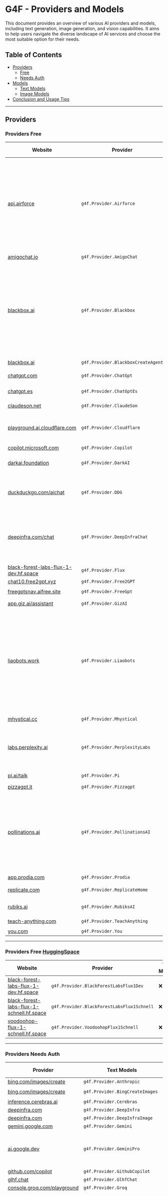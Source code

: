 


# G4F - Providers and Models

This document provides an overview of various AI providers and models, including text generation, image generation, and vision capabilities. It aims to help users navigate the diverse landscape of AI services and choose the most suitable option for their needs.

## Table of Contents
  - [Providers](#providers)
    - [Free](#providers-free)
    - [Needs Auth](#providers-needs-auth)
  - [Models](#models)
    - [Text Models](#text-models)
    - [Image Models](#image-models)
  - [Conclusion and Usage Tips](#conclusion-and-usage-tips)

---
## Providers

### Providers Free
| Website | Provider | Text Models | Image Models | Vision Models | Stream | Status | Auth |
|----------|-------------|--------------|---------------|--------|--------|------|------|
|[api.airforce](https://api.airforce)|`g4f.Provider.Airforce`|`phi-2, openchat-3.5, deepseek-coder, hermes-2-dpo, hermes-2-pro, openhermes-2.5, lfm-40b, german-7b, llama-2-7b, llama-3.1-8b, llama-3.1-70b, neural-7b, zephyr-7b, evil,`|`sdxl, flux-pro, flux, flux-realism, flux-anime, flux-3d, flux-disney, flux-pixel, flux-4o, any-dark, midjourney, dall-e-3`|❌|✔|![](https://img.shields.io/badge/Active-brightgreen)|❌+✔|
|[amigochat.io](https://amigochat.io/chat/)|`g4f.Provider.AmigoChat`|✔|✔|❌|✔|![Error](https://img.shields.io/badge/RateLimit-f48d37)|❌|
|[blackbox.ai](https://www.blackbox.ai)|`g4f.Provider.Blackbox`|`blackboxai, gpt-4, gpt-4o, gemini-1.5-pro, claude-3.5-sonnet, blackboxai-pro, llama-3.1-8b, llama-3.1-70b, llama-3.3-70b, mixtral-7b, deepseek-chat, dbrx-instruct, qwq-32b, hermes-2-dpo`|`flux`|`blackboxai, gpt-4o, gemini-1.5-pro, gemini-1.5-flash, llama-3.1-8b, llama-3.1-70b, llama-3.1-405b`|✔|![](https://img.shields.io/badge/Active-brightgreen)|❌|
|[blackbox.ai](https://www.blackbox.ai)|`g4f.Provider.BlackboxCreateAgent`|`llama-3.1-70b`|`flux`|❌|✔|![](https://img.shields.io/badge/Active-brightgreen)|❌|
|[chatgpt.com](https://chatgpt.com)|`g4f.Provider.ChatGpt`|✔|❌|❌|✔|![Error](https://img.shields.io/badge/HTTPError-f48d37)|❌|
|[chatgpt.es](https://chatgpt.es)|`g4f.Provider.ChatGptEs`|`gpt-4, gpt-4o, gpt-4o-mini`|❌|❌|✔|![](https://img.shields.io/badge/Active-brightgreen)|❌|
|[claudeson.net](https://claudeson.net)|`g4f.Provider.ClaudeSon`|`claude-3.5-sonnet`|❌|❌|✔|![](https://img.shields.io/badge/Active-brightgreen)|❌|
|[playground.ai.cloudflare.com](https://playground.ai.cloudflare.com)|`g4f.Provider.Cloudflare`|`llama-2-7b, llama-3-8b, llama-3.1-8b, llama-3.2-1b, qwen-1.5-7b`|❌|❌|✔|![](https://img.shields.io/badge/Active-brightgreen)|❌|
|[copilot.microsoft.com](https://copilot.microsoft.com)|`g4f.Provider.Copilot`|`gpt-4`|❌|❌|✔|![](https://img.shields.io/badge/Active-brightgreen)|❌|
|[darkai.foundation](https://darkai.foundation)|`g4f.Provider.DarkAI`|`gpt-3.5-turbo, gpt-4o, llama-3.1-70b`|❌|❌|✔|![](https://img.shields.io/badge/Active-brightgreen)|❌|
|[duckduckgo.com/aichat](https://duckduckgo.com/aichat)|`g4f.Provider.DDG`|`gpt-4, gpt-4o-mini, claude-3-haiku, llama-3.1-70b, mixtral-8x7b`|❌|❌|✔|![](https://img.shields.io/badge/Active-brightgreen)|❌|
|[deepinfra.com/chat](https://deepinfra.com/chat)|`g4f.Provider.DeepInfraChat`|`llama-3.1-8b, llama-3.1-70b, qwq-32b, wizardlm-2-8x22b, qwen-2-72b, qwen-2.5-coder-32b, nemotron-70b`|❌|❌|✔|![](https://img.shields.io/badge/Active-brightgreen)|❌|
|[black-forest-labs-flux-1-dev.hf.space](https://black-forest-labs-flux-1-dev.hf.space)|`g4f.Provider.Flux`|❌|`flux-dev`|❌|✔|![](https://img.shields.io/badge/Active-brightgreen)|❌|
|[chat10.free2gpt.xyz](https://chat10.free2gpt.xyz)|`g4f.Provider.Free2GPT`|`mistral-7b`|❌|❌|✔|![](https://img.shields.io/badge/Active-brightgreen)|❌|
|[freegptsnav.aifree.site](https://freegptsnav.aifree.site)|`g4f.Provider.FreeGpt`|`gemini-1.5-pro`|❌|❌|✔|![](https://img.shields.io/badge/Active-brightgreen)|❌|
|[app.giz.ai/assistant](https://app.giz.ai/assistant)|`g4f.Provider.GizAI`|`gemini-1.5-flash`|❌|❌|✔|![](https://img.shields.io/badge/Active-brightgreen)|❌|
|[liaobots.work](https://liaobots.work)|`g4f.Provider.Liaobots`|`grok-2, gpt-4o-mini, gpt-4o, gpt-4, o1-preview, o1-mini, claude-3-opus, claude-3.5-sonnet, claude-3-sonnet, gemini-1.5-flash, gemini-1.5-pro, gemini-2.0-flash, gemini-2.0-flash-thinking`|❌|❌|✔|![](https://img.shields.io/badge/Active-brightgreen)|❌|
|[mhystical.cc](https://mhystical.cc)|`g4f.Provider.Mhystical`|`gpt-4`|❌|❌|✔|![Error](https://img.shields.io/badge/Active-brightgreen)|❌|
|[labs.perplexity.ai](https://labs.perplexity.ai)|`g4f.Provider.PerplexityLabs`|`sonar-online, sonar-chat, llama-3.3-70b, llama-3.1-8b, llama-3.1-70b, lfm-40b`|❌|❌|✔|![Error](https://img.shields.io/badge/Active-brightgreen)|❌|
|[pi.ai/talk](https://pi.ai/talk)|`g4f.Provider.Pi`|`pi`|❌|❌|✔|![Error](https://img.shields.io/badge/Active-brightgreen)|❌|
|[pizzagpt.it](https://www.pizzagpt.it)|`g4f.Provider.Pizzagpt`|`gpt-4o-mini`|❌|❌|✔|![](https://img.shields.io/badge/Active-brightgreen)|❌|
|[pollinations.ai](https://pollinations.ai)|`g4f.Provider.PollinationsAI`|`gpt-4o, mistral-large, mistral-nemo, llama-3.1-70b, gpt-4, qwen-2.5-coder-32b, claude-3.5-sonnet, command-r, evil, p1,turbo, unity, midijourney, rtist`|`flux, flux-realism, flux-cablyai, flux-anime, flux-3d, any-dark, flux-pro, midjourney, dall-e-3`|❌|✔|![](https://img.shields.io/badge/Active-brightgreen)|❌|
|[app.prodia.com](https://app.prodia.com)|`g4f.Provider.Prodia`|❌|✔|❌|❌|![](https://img.shields.io/badge/Active-brightgreen)|❌|
|[replicate.com](https://replicate.com)|`g4f.Provider.ReplicateHome`|`gemma-2b`|`sd-3, sdxl, playground-v2.5`|❌|❌|![](https://img.shields.io/badge/Active-brightgreen)|❌|
|[rubiks.ai](https://rubiks.ai)|`g4f.Provider.RubiksAI`|`gpt-4o-mini, llama-3.1-70b`|❌|❌|✔|![Error](https://img.shields.io/badge/Active-brightgreen)|❌|
|[teach-anything.com](https://www.teach-anything.com)|`g4f.Provider.TeachAnything`|`llama-3.1-70b`|❌|❌|✔|![](https://img.shields.io/badge/Active-brightgreen)|❌|
|[you.com](https://you.com)|`g4f.Provider.You`|✔|✔|✔|✔|![](https://img.shields.io/badge/Active-brightgreen)|❌|

---
### Providers Free [HuggingSpace](https://hf.space)
| Website | Provider | Text Models | Image Models | Vision Models | Stream | Status | Auth |
|----------|-------------|--------------|---------------|--------|--------|------|------|
|[black-forest-labs-flux-1-dev.hf.space](https://black-forest-labs-flux-1-dev.hf.space)|`g4f.Provider.BlackForestLabsFlux1Dev`|❌|`flux-dev`|❌|✔|![](https://img.shields.io/badge/Active-brightgreen)|❌|
|[black-forest-labs-flux-1-schnell.hf.space](https://black-forest-labs-flux-1-schnell.hf.space)|`g4f.Provider.BlackForestLabsFlux1Schnell`|❌|`flux-schnell`|❌|✔|![](https://img.shields.io/badge/Active-brightgreen)|❌|
|[voodoohop-flux-1-schnell.hf.space](https://voodoohop-flux-1-schnell.hf.space)|`g4f.Provider.VoodoohopFlux1Schnell`|❌|`flux-schnell`|❌|✔|![](https://img.shields.io/badge/Active-brightgreen)|❌|

---
### Providers Needs Auth
| Provider | Text Models | Image Models | Vision Models | Stream | Status | Auth |
|----------|-------------|--------------|---------------|--------|--------|------|
|[bing.com/images/create](https://www.bing.com/images/create)|`g4f.Provider.Anthropic`|✔|❌|❌|✔|![](https://img.shields.io/badge/Active-brightgreen)|✔|
|[bing.com/images/create](https://www.bing.com/images/create)|`g4f.Provider.BingCreateImages`|❌|`dall-e-3`|❌|❌|![](https://img.shields.io/badge/Active-brightgreen)|✔|
|[inference.cerebras.ai](https://inference.cerebras.ai/)|`g4f.Provider.Cerebras`|✔|❌|❌|✔|![](https://img.shields.io/badge/Active-brightgreen)|❌|
|[deepinfra.com](https://deepinfra.com)|`g4f.Provider.DeepInfra`|✔|❌|❌|✔|![](https://img.shields.io/badge/Active-brightgreen)|✔|
|[deepinfra.com](https://deepinfra.com)|`g4f.Provider.DeepInfraImage`|❌|✔|❌|❌|![](https://img.shields.io/badge/Active-brightgreen)|✔|
|[gemini.google.com](https://gemini.google.com)|`g4f.Provider.Gemini`|`gemini`|`gemini`|`gemini`|❌|![](https://img.shields.io/badge/Active-brightgreen)|✔|
|[ai.google.dev](https://ai.google.dev)|`g4f.Provider.GeminiPro`|`gemini-1.5-flash, gemini-1.5-pro, gemini-2.0-flash`|❌|`gemini-1.5-pro`|❌|![](https://img.shields.io/badge/Active-brightgreen)|✔|
|[github.com/copilot](https://github.com/copilot)|`g4f.Provider.GithubCopilot`|✔|❌|❌|❌|![](https://img.shields.io/badge/Active-brightgreen)|✔|
|[glhf.chat](https://glhf.chat)|`g4f.Provider.GlhfChat`|✔|❌|❌|❌|![](https://img.shields.io/badge/Active-brightgreen)|✔|
|[console.groq.com/playground](https://console.groq.com/playground)|`g4f.Provider.Groq`|✔|❌|✔|❌|![](https://img.shields.io/badge/Active-brightgreen)|✔|
|[huggingface.co/chat](https://huggingface.co/chat)|`g4f.Provider.HuggingChat`|`qwen-2.5-72b, llama-3.3-70b, command-r-plus, qwq-32b, nemotron-70b, nemotron-70b, llama-3.2-11b, hermes-3, mistral-nemo, phi-3.5-mini`|`flux-dev`|❌|✔|![](https://img.shields.io/badge/Active-brightgreen)|✔|
|[huggingface.co/chat](https://huggingface.co/chat)|`g4f.Provider.HuggingFace`|✔|✔|❌|✔|![](https://img.shields.io/badge/Active-brightgreen)|✔|
|[api-inference.huggingface.co](https://api-inference.huggingface.co)|`g4f.Provider.HuggingFaceAPI`|✔|❌|✔|❌|![](https://img.shields.io/badge/Active-brightgreen)|✔|
|[meta.ai](https://www.meta.ai)|`g4f.Provider.MetaAI`|`meta-ai`|❌|❌|✔|![](https://img.shields.io/badge/Active-brightgreen)|✔|
|[designer.microsoft.com](https://designer.microsoft.com)|`g4f.Provider.MicrosoftDesigner`|❌|`dall-e-3`|❌|❌|![](https://img.shields.io/badge/Active-brightgreen)|✔|
|[platform.openai.com](https://platform.openai.com)|`g4f.Provider.OpenaiAPI`|✔|❌|❌|✔|![](https://img.shields.io/badge/Active-brightgreen)|✔|
|[chatgpt.com](https://chatgpt.com)|`g4f.Provider.OpenaiChat`|`gpt-4o, gpt-4o-mini, gpt-4, ...`|❌|✔|✔|![](https://img.shields.io/badge/Active-brightgreen)|✔|
|[perplexity.ai](https://www.perplexity.ai)|`g4f.Provider.PerplexityApi`|`gpt-4o, gpt-4o-mini, gpt-4, ...`|❌|❌|✔|![](https://img.shields.io/badge/Active-brightgreen)|✔|
|[poe.com](https://poe.com)|`g4f.Provider.Poe`|✔|❌|❌|✔|![](https://img.shields.io/badge/Active-brightgreen)|✔|
|[raycast.com](https://raycast.com)|`g4f.Provider.Raycast`|✔|❌|❌|✔|![](https://img.shields.io/badge/Active-brightgreen)|✔|
|[chat.reka.ai](https://chat.reka.ai)|`g4f.Provider.Reka`|`reka-core`|❌|✔|✔|![](https://img.shields.io/badge/Active-brightgreen)|✔|
|[replicate.com](https://replicate.com)|`g4f.Provider.Replicate`|✔|❌|❌|✔|![](https://img.shields.io/badge/Active-brightgreen)|✔|
|[beta.theb.ai](https://beta.theb.ai)|`g4f.Provider.Theb`|✔|❌|❌|✔|![](https://img.shields.io/badge/Active-brightgreen)|✔|
|[beta.theb.ai](https://beta.theb.ai)|`g4f.Provider.WhiteRabbitNeo`|✔|❌|❌|✔|![](https://img.shields.io/badge/Active-brightgreen)|✔|
|[whiterabbitneo.com](https://www.whiterabbitneo.com)|`g4f.Provider.WhiteRabbitNeo`|✔|❌|❌|✔|![](https://img.shields.io/badge/Active-brightgreen)|✔|

---

## Models

### Text Models
| Model | Base Provider | Providers | Website |
|-------|---------------|-----------|---------|
|gpt-3|OpenAI|2+ Providers|[platform.openai.com](https://platform.openai.com/docs/models/gpt-3-5-turbo)|
|gpt-3.5-turbo|OpenAI|2+ Providers|[platform.openai.com](https://platform.openai.com/docs/models/gpt-3-5-turbo)|
|gpt-4|OpenAI|8+ Providers|[platform.openai.com](https://platform.openai.com/docs/models/gpt-4-turbo-and-gpt-4)|
|gpt-4o|OpenAI|7+ Providers|[platform.openai.com](https://platform.openai.com/docs/models/gpt-4o)|
|gpt-4o-mini|OpenAI|7+ Providers|[platform.openai.com](https://platform.openai.com/docs/models/gpt-4o-mini)|
|o1|OpenAI|1+ Providers|[platform.openai.com](https://openai.com/index/introducing-openai-o1-preview/)|
|o1-preview|OpenAI|1+ Providers|[platform.openai.com](https://openai.com/index/introducing-openai-o1-preview/)|
|o1-mini|OpenAI|1+ Providers|[platform.openai.com](https://openai.com/index/openai-o1-mini-advancing-cost-efficient-reasoning/)|
|gigachat||1+ Providers|[]( )|
|meta-ai|Meta|1+ Providers|[ai.meta.com](https://ai.meta.com/)|
|llama-2-7b|Meta Llama|2+ Providers|[huggingface.co](https://huggingface.co/meta-llama/Llama-2-7b)|
|llama-3-8b|Meta Llama|1+ Providers|[ai.meta.com](https://ai.meta.com/blog/meta-llama-3/)|
|llama-3.1-8b|Meta Llama|5+ Providers|[ai.meta.com](https://ai.meta.com/blog/meta-llama-3-1/)|
|llama-3.1-70b|Meta Llama|10+ Providers|[ai.meta.com](https://ai.meta.com/blog/meta-llama-3-1/)|
|llama-3.2-1b|Meta Llama|2+ Providers|[huggingface.co](https://huggingface.co/meta-llama/Llama-3.2-1B)|
|llama-3.2-11b|Meta Llama|2+ Providers|[ai.meta.com](https://ai.meta.com/blog/llama-3-2-connect-2024-vision-edge-mobile-devices/)|
|llama-3.3-70b|Meta Llama|4+ Providers|[llama.com/]()|
|mixtral-7b|Mistral AI|1+ Providers|[mistral.ai](https://mistral.ai/news/mixtral-of-experts/)|
|mixtral-8x7b|Mistral AI|1+ Providers|[mistral.ai](https://mistral.ai/news/mixtral-of-experts/)|
|mistral-nemo|Mistral AI|3+ Providers|[huggingface.co](https://huggingface.co/mistralai/Mistral-Nemo-Instruct-2407)|
|mistral-large|Mistral AI|1+ Providers|[mistral.ai](https://mistral.ai/news/mistral-large-2407/)|
|hermes-2-dpo|NousResearch|1+ Providers|[huggingface.co](https://huggingface.co/NousResearch/Nous-Hermes-2-Mixtral-8x7B-DPO)|
|hermes-2-pro|NousResearch|1+ Providers|[huggingface.co](https://huggingface.co/NousResearch/Hermes-2-Pro-Mistral-7B)|
|hermes-3|NousResearch|2+ Providers|[nousresearch.com](https://nousresearch.com/hermes3/)|
|phi-2|Microsoft|1+ Providers|[huggingface.co](https://huggingface.co/microsoft/phi-2)|
|phi-3.5-mini|Microsoft|2+ Providers|[huggingface.co](https://huggingface.co/microsoft/Phi-3.5-mini-instruct)|
|gemini|Google DeepMind|1+ Providers|[deepmind.google](http://deepmind.google/technologies/gemini/)|
|gemini-1.5-flash|Google DeepMind|4+ Providers|[deepmind.google](https://deepmind.google/technologies/gemini/flash/)|
|gemini-1.5-pro|Google DeepMind|4+ Providers|[deepmind.google](https://deepmind.google/technologies/gemini/pro/)|
|gemini-2.0-flash|Google DeepMind|2+ Providers|[deepmind.google](https://deepmind.google/technologies/gemini/flash/)|
|gemini-2.0-flash-thinking|Google DeepMind|1+ Providers|[deepmind.google](https://ai.google.dev/gemini-api/docs/thinking-mode)|
|gemma-2b|Google|1+ Providers|[huggingface.co](https://huggingface.co/google/gemma-2b)|
|claude-3-haiku|Anthropic|1+ Providers|[anthropic.com](https://www.anthropic.com/news/claude-3-haiku)|
|claude-3-sonnet|Anthropic|1+ Providers|[anthropic.com](https://www.anthropic.com/news/claude-3-family)|
|claude-3-opus|Anthropic|1+ Providers|[anthropic.com](https://www.anthropic.com/news/claude-3-family)|
|claude-3.5-sonnet|Anthropic|4+ Providers|[anthropic.com](https://www.anthropic.com/news/claude-3-5-sonnet)|
|reka-core|Reka AI|1+ Providers|[reka.ai](https://www.reka.ai/ourmodels)|
|blackboxai|Blackbox AI|1+ Providers|[docs.blackbox.chat](https://docs.blackbox.chat/blackbox-ai-1)|
|blackboxai-pro|Blackbox AI|1+ Providers|[docs.blackbox.chat](https://docs.blackbox.chat/blackbox-ai-1)|
|command-r-plus|CohereForAI|1+ Providers|[docs.cohere.com](https://docs.cohere.com/docs/command-r-plus)|
|command-r|CohereForAI|1+ Providers|[docs.cohere.com](https://docs.cohere.com/docs/command-r-plus)|
|qwen-1.5-7b|Qwen|1+ Providers|[huggingface.co](https://huggingface.co/Qwen/Qwen1.5-7B)|
|qwen-2-72b|Qwen|1+ Providers|[huggingface.co](https://huggingface.co/Qwen/Qwen2-72B)|
|qwen-2.5-72b|Qwen|2+ Providers|[huggingface.co](https://huggingface.co/Qwen/Qwen2.5-72B-Instruct)|
|qwen-2.5-coder-32b|Qwen|4+ Providers|[huggingface.co](https://huggingface.co/Qwen/Qwen2.5-Coder-32B)|
|qwq-32b|Qwen|4+ Providers|[qwen2.org](https://qwen2.org/qwq-32b-preview/)|
|pi|Inflection|1+ Providers|[inflection.ai](https://inflection.ai/blog/inflection-2-5)|
|deepseek-chat|DeepSeek|1+ Providers|[huggingface.co](https://huggingface.co/deepseek-ai/deepseek-llm-67b-chat)|
|deepseek-coder|DeepSeek|1+ Providers|[huggingface.co](https://huggingface.co/deepseek-ai/DeepSeek-Coder-V2-Instruct)|
|wizardlm-2-8x22b|WizardLM|1+ Providers|[huggingface.co](https://huggingface.co/alpindale/WizardLM-2-8x22B)|
|openchat-3.5|OpenChat|1+ Providers|[huggingface.co](https://huggingface.co/openchat/openchat_3.5)|
|grok-2|x.ai|1+ Providers|[x.ai](https://x.ai/blog/grok-2)|
|sonar-online|Perplexity AI|1+ Providers|[docs.perplexity.ai](https://docs.perplexity.ai/)|
|sonar-chat|Perplexity AI|1+ Providers|[docs.perplexity.ai](https://docs.perplexity.ai/)|
|nemotron-70b|Nvidia|3+ Providers|[build.nvidia.com](https://build.nvidia.com/nvidia/llama-3_1-nemotron-70b-instruct)|
|openhermes-2.5|Teknium|1+ Providers|[huggingface.co](https://huggingface.co/datasets/teknium/OpenHermes-2.5)|
|lfm-40b|Liquid|2+ Providers|[liquid.ai](https://www.liquid.ai/liquid-foundation-models)|
|german-7b|TheBloke|1+ Providers|[huggingface.co](https://huggingface.co/TheBloke/DiscoLM_German_7b_v1-GGUF)|
|zephyr-7b|HuggingFaceH4|1+ Providers|[huggingface.co](https://huggingface.co/HuggingFaceH4/zephyr-7b-beta)|
|neural-7b|Inferless|1+ Providers|[huggingface.co](https://huggingface.co/Intel/neural-chat-7b-v3-1)|
|p1|PollinationsAI|1+ Providers|[]( )|
|dbrx-instruct|Databricks|1+ Providers|[huggingface.co](https://huggingface.co/databricks/dbrx-instruct)|
|p1|PollinationsAI|1+ Providers|[]()|
|evil|Evil Mode - Experimental|2+ Providers|[]( )|
|midijourney||1+ Providers|[]( )|
|turbo||1+ Providers|[]( )|
|unity||1+ Providers|[]( )|
|rtist||1+ Providers|[]( )|



### Image Models
| Model | Base Provider | Providers | Website |
|-------|---------------|-----------|---------|
|sdxl|Stability AI|2+ Providers|[huggingface.co](https://huggingface.co/docs/diffusers/en/using-diffusers/sdxl)|
|sdxl-lora|Stability AI|1+ Providers|[huggingface.co](https://huggingface.co/blog/lcm_lora)|
|sd-3|Stability AI|1+ Providers|[huggingface.co](https://huggingface.co/docs/diffusers/main/en/api/pipelines/stable_diffusion/stable_diffusion_3)|
|playground-v2.5|Playground AI|1+ Providers|[huggingface.co](https://huggingface.co/playgroundai/playground-v2.5-1024px-aesthetic)|
|flux|Black Forest Labs|4+ Providers|[github.com/black-forest-labs/flux](https://github.com/black-forest-labs/flux)|
|flux-pro|Black Forest Labs|2+ Providers|[github.com/black-forest-labs/flux](https://github.com/black-forest-labs/flux)|
|flux-dev|Black Forest Labs|3+ Providers|[huggingface.co](https://huggingface.co/black-forest-labs/FLUX.1-dev)|
|flux-schnell|Black Forest Labs|2+ Providers|[huggingface.co](https://huggingface.co/black-forest-labs/FLUX.1-schnell)|
|flux-realism|Flux AI|2+ Providers|[]( )|
|flux-cablyai|Flux AI|1+ Providers|[]( )|
|flux-anime|Flux AI|2+ Providers|[]( )|
|flux-3d|Flux AI|2+ Providers|[]( )|
|flux-disney|Flux AI|1+ Providers|[]( )|
|flux-pixel|Flux AI|1+ Providers|[]( )|
|flux-4o|Flux AI|1+ Providers|[]( )|
|dall-e-3|OpenAI|6+ Providers|[openai.com](https://openai.com/index/dall-e/)|
|midjourney|Midjourney|2+ Providers|[docs.midjourney.com](https://docs.midjourney.com/docs/model-versions)|
|any-dark||2+ Providers|[]( )|

## Conclusion and Usage Tips
This document provides a comprehensive overview of various AI providers and models available for text generation, image generation, and vision tasks. **When choosing a provider or model, consider the following factors:**
   1. **Availability**: Check the status of the provider to ensure it's currently active and accessible.
   2. **Model Capabilities**: Different models excel at different tasks. Choose a model that best fits your specific needs, whether it's text generation, image creation, or vision-related tasks.
   3. **Authentication**: Some providers require authentication, while others don't. Consider this when selecting a provider for your project.
   4. **Streaming Support**: If real-time responses are important for your application, prioritize providers that offer streaming capabilities.
   5. **Vision Models**: For tasks requiring image understanding or multimodal interactions, look for providers offering vision models.

Remember to stay updated with the latest developments in the AI field, as new models and providers are constantly emerging and evolving.

---

[Return to Home](/)
